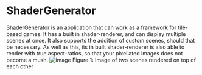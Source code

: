# ShaderGenerator
ShaderGenerator is an application that can work as a framework for tile-based games. It has a built in shader-renderer, and can display multiple scenes at once. It also supports the addition of custom scenes, should that be necessary. As well as this, its in built shader-renderer is also able to render with true aspect-ratios, so that your pixellated images does not become a mush.
![image](https://github.com/Gunmy/ShaderGenerator/assets/99408493/1c10a837-5400-4d37-933f-a390f36f3bec)
Figure 1: Image of two scenes rendered on top of each other

